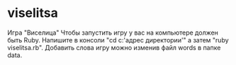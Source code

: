 # viselitsa
Игра "Виселица"
Чтобы запустить игру у вас на компьютере должен быть Ruby.
Напишите в консоли "cd c:\'адрес директории'" а затем "ruby viselitsa.rb".
Добавить слова игру можно изменив файл words в папке data.
